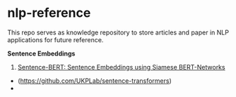 # nlp-reference
This repo serves as knowledge repository to store articles and paper in NLP applications for future reference. 


**Sentence Embeddings**

1. [Sentence-BERT: Sentence Embeddings using Siamese BERT-Networks](https://www.aclweb.org/anthology/D19-1410.pdf)
- (https://github.com/UKPLab/sentence-transformers)
- 
